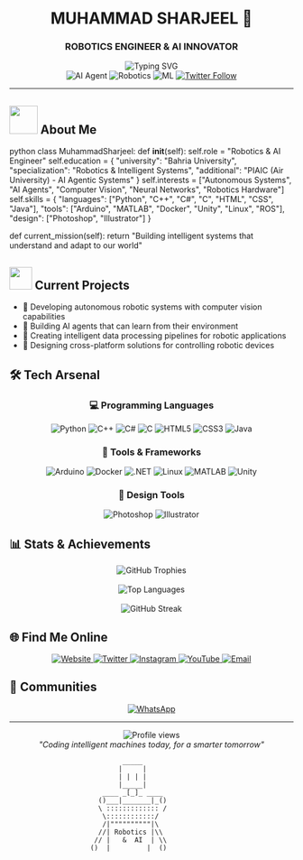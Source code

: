 # <div align="center"> MUHAMMAD SHARJEEL 🧠</div>
### <div align="center">**ROBOTICS ENGINEER & AI INNOVATOR**</div>

<div align="center">
  <img src="https://readme-typing-svg.herokuapp.com?font=Fira+Code&weight=600&size=22&pause=1000&color=00A8FF&center=true&vCenter=true&random=false&width=435&lines=Robotics+Explorer;AI+Enthusiast;Technology+Innovator;Creative+Problem+Solver" alt="Typing SVG" />
</div>

<div align="center">
  <img src="https://img.shields.io/badge/AI_Agent-Expert-FF4500?style=for-the-badge&labelColor=black" alt="AI Agent"/>
  <img src="https://img.shields.io/badge/Robotics-Specialist-1E88E5?style=for-the-badge&labelColor=black" alt="Robotics"/>
  <img src="https://img.shields.io/badge/Machine_Learning-Enthusiast-8BC34A?style=for-the-badge&labelColor=black" alt="ML"/>
  <a href="https://twitter.com/sharjeelx3"><img src="https://img.shields.io/twitter/follow/sharjeelx3?logo=twitter&style=for-the-badge&labelColor=black" alt="Twitter Follow"/></a>
</div>

---

## <img src="https://media.giphy.com/media/VgCDAzcKvsR6OM0uWg/giphy.gif" width="50"> About Me

python
class MuhammadSharjeel:
    def __init__(self):
        self.role = "Robotics & AI Engineer"
        self.education = {
            "university": "Bahria University",
            "specialization": "Robotics & Intelligent Systems",
            "additional": "PIAIC (Air University) - AI Agentic Systems"
        }
        self.interests = ["Autonomous Systems", "AI Agents", "Computer Vision", 
                          "Neural Networks", "Robotics Hardware"]
        self.skills = {
            "languages": ["Python", "C++", "C#", "C", "HTML", "CSS", "Java"],
            "tools": ["Arduino", "MATLAB", "Docker", "Unity", "Linux", "ROS"],
            "design": ["Photoshop", "Illustrator"]
        }
        
  def current_mission(self):
      return "Building intelligent systems that understand and adapt to our world"


## <img src="https://media.giphy.com/media/WUlplcMpOCEmTGBtBW/giphy.gif" width="40"> Current Projects

- 🦾 Developing autonomous robotic systems with computer vision capabilities
- 🧠 Building AI agents that can learn from their environment
- 💾 Creating intelligent data processing pipelines for robotic applications
- 🔄 Designing cross-platform solutions for controlling robotic devices

## 🛠️ Tech Arsenal

<div align="center">
  
  ### 💻 Programming Languages
  ![Python](https://img.shields.io/badge/Python-3776AB?style=for-the-badge&logo=python&logoColor=white)
  ![C++](https://img.shields.io/badge/C++-00599C?style=for-the-badge&logo=cplusplus&logoColor=white)
  ![C#](https://img.shields.io/badge/C%23-239120?style=for-the-badge&logo=csharp&logoColor=white)
  ![C](https://img.shields.io/badge/C-A8B9CC?style=for-the-badge&logo=c&logoColor=black)
  ![HTML5](https://img.shields.io/badge/HTML5-E34F26?style=for-the-badge&logo=html5&logoColor=white)
  ![CSS3](https://img.shields.io/badge/CSS3-1572B6?style=for-the-badge&logo=css3&logoColor=white)
  ![Java](https://img.shields.io/badge/Java-ED8B00?style=for-the-badge&logo=openjdk&logoColor=white)
  
  ### 🔧 Tools & Frameworks
  ![Arduino](https://img.shields.io/badge/Arduino-00979D?style=for-the-badge&logo=arduino&logoColor=white)
  ![Docker](https://img.shields.io/badge/Docker-2496ED?style=for-the-badge&logo=docker&logoColor=white)
  ![.NET](https://img.shields.io/badge/.NET-512BD4?style=for-the-badge&logo=dotnet&logoColor=white)
  ![Linux](https://img.shields.io/badge/Linux-FCC624?style=for-the-badge&logo=linux&logoColor=black)
  ![MATLAB](https://img.shields.io/badge/MATLAB-0076A8?style=for-the-badge&logo=mathworks&logoColor=white)
  ![Unity](https://img.shields.io/badge/Unity-000000?style=for-the-badge&logo=unity&logoColor=white)
  
  ### 🎨 Design Tools
  ![Photoshop](https://img.shields.io/badge/Photoshop-31A8FF?style=for-the-badge&logo=adobephotoshop&logoColor=white)
  ![Illustrator](https://img.shields.io/badge/Illustrator-FF9A00?style=for-the-badge&logo=adobeillustrator&logoColor=white)
</div>

## 📊 Stats & Achievements

<div align="center">
  <img src="https://github-profile-trophy.vercel.app/?username=sharjeelx3&theme=radical&no-frame=true&no-bg=true&margin-w=4" alt="GitHub Trophies" />
  <br/><br/>
  <img src="https://github-readme-stats.vercel.app/api/top-langs?username=sharjeelx3&show_icons=true&locale=en&layout=compact&theme=tokyonight" alt="Top Languages" />
  <br/><br/>
  <img src="https://github-readme-streak-stats.herokuapp.com/?user=sharjeelx3&theme=tokyonight" alt="GitHub Streak" />
</div>

## 🌐 Find Me Online

<div align="center">
  <a href="https://eminentaura4u.com" target="_blank">
    <img src="https://img.shields.io/badge/Website-eminentaura4u.com-00C7B7?style=for-the-badge&logo=safari&logoColor=white" alt="Website"/>
  </a>
  <a href="https://twitter.com/sharjeelx3" target="_blank">
    <img src="https://img.shields.io/badge/Twitter-@sharjeelx3-1DA1F2?style=for-the-badge&logo=twitter&logoColor=white" alt="Twitter"/>
  </a>
  <a href="https://instagram.com/sharjeelx3" target="_blank">
    <img src="https://img.shields.io/badge/Instagram-sharjeelx3-E4405F?style=for-the-badge&logo=instagram&logoColor=white" alt="Instagram"/>
  </a>
  <a href="https://youtube.com/c/innovativesharjeel" target="_blank">
    <img src="https://img.shields.io/badge/YouTube-Innovative_Sharjeel-FF0000?style=for-the-badge&logo=youtube&logoColor=white" alt="YouTube"/>
  </a>
  <a href="mailto:sharjeelawan508@gmail.com">
    <img src="https://img.shields.io/badge/Email-Contact_Me-D14836?style=for-the-badge&logo=gmail&logoColor=white" alt="Email"/>
  </a>
</div>

## 👥 Communities

<div align="center">
  <a href="https://chat.whatsapp.com/Fg96Kewa9HOGNQDr7lobVo" target="_blank">
    <img src="https://img.shields.io/badge/WhatsApp-Join_Community-25D366?style=for-the-badge&logo=whatsapp&logoColor=white" alt="WhatsApp"/>
  </a>
</div>

---

<div align="center">
  <img src="https://komarev.com/ghpvc/?username=sharjeelx3&style=flat-square&color=blue" alt="Profile views"/>
</div>

<div align="center">
  <em>"Coding intelligent machines today, for a smarter tomorrow"</em>
</div>

```
                            _____
                           |     |
                           | | | |
                           |_____|
                       ____ _[_]_ ____
                      ()___|_______|_()
                      \ ::::::::::::: /
                       \::::::::::::/
                       /|""""""""""|\ 
                      //| Robotics |\\
                     // |   &  AI  | \\
                    ()  |         |  ()
```
